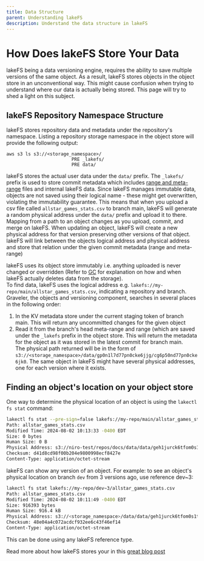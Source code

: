 ```yaml
---
title: Data Structure
parent: Understanding lakeFS
description: Understand the data structure in lakeFS
---
```


# How Does lakeFS Store Your Data
lakeFS being a data versioning engine, requires the ability to save multiple versions of the same object. As a result, lakeFS stores objects in the object store
in an unconventional way.
This might cause confusion when trying to understand where our data is actually being stored. This page will try to shed a light on this subject.

## lakeFS Repository Namespace Structure
lakeFS stores repository data and metadata under the repository's namespace.
Listing a repository storage namespace in the object store will provide the following output:

```shell
aws s3 ls s3://<storage_namespace>/
                        PRE _lakefs/
                        PRE data/
```

lakeFS stores the actual user data under the `data/` prefix. The `_lakefs/` prefix is used to store commit metadata which includes [range and meta-range](../understand/how/versioning-internals.md) files and internal lakeFS data.
Since lakeFS manages immutable data, objects are not saved using their logical name - these might get overwritten, violating the immutability guarantee. This means that when you upload a csv file called `allstar_games_stats.csv` to branch main, lakeFS will generate a random physical
address under the `data/` prefix and upload it to there.  
Mapping from a path to an object changes as you upload, commit, and merge on lakeFS. When updating an object, lakeFS will create a new physical address for that version preserving other versions of that object.
lakeFS will link between the objects logical address and physical address and store that relation under the given commit metadata (range and meta-range)

lakeFS uses its object store immutably i.e. anything uploaded is never changed or overridden (Refer to [GC](../howto/garbage-collection/index.md) for explanation on how and when lakeFS actually deletes data from the storage).  
To find data, lakeFS uses the logical address e.g. `lakefs://my-repo/main/allstar_games_stats.csv`, indicating a repository and branch. Graveler, the objects and versioning component, searches in several places in the following order:

1. In the KV metadata store under the current staging token of branch main. This will return any uncommitted changes for the given object
2. Read it from the branch's head meta-range and range (which are saved under the `_lakefs` prefix in the object store. This will return the metadata for the object as it was stored in the latest commit for branch main.  
The physical path returned will be in the form of `s3://<storage_namespace>/data/gp0n1l7d77pn0cke6jjg/cg6p50nd77pn0cke6jk0`. The same object in lakeFS might have several physical addresses, one for each version where it exists.

## Finding an object's location on your object store
One way to determine the physical location of an object is using the `lakectl fs stat` command:

```bash
lakectl fs stat --pre-sign=false lakefs://my-repo/main/allstar_games_stats.csv
Path: allstar_games_stats.csv
Modified Time: 2024-08-02 10:13:33 -0400 EDT
Size: 0 bytes
Human Size: 0 B
Physical Address: s3://niro-test/repos/docs/data/data/geh1jurck6tfom0s1t8g/cqmej33ck6tfom0s1tvg
Checksum: d41d8cd98f00b204e9800998ecf8427e
Content-Type: application/octet-stream
```

lakeFS can show any version of an object. For example: to see an object's physical location on branch `dev` from 3 versions ago, use reference dev~3:

```bash
lakectl fs stat lakefs://my-repo/dev~3/allstar_games_stats.csv
Path: allstar_games_stats.csv
Modified Time: 2024-08-02 10:11:49 -0400 EDT
Size: 916393 bytes
Human Size: 916.4 kB
Physical Address: s3://<storage_namespace>/data/data/geh1jurck6tfom0s1t8g/cqmei9bck6tfom0s1tt0
Checksum: 48e04a4c072acdcf932ee6c43f46ef14
Content-Type: application/octet-stream
```

This can be done using any lakeFS reference type.

Read more about how lakeFS stores your in this [great blog post](https://lakefs.io/blog/where-is-my-data/)
